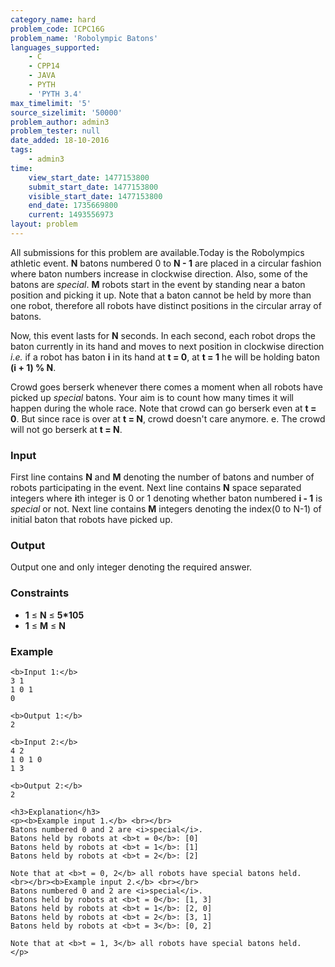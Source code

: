 ```yaml
---
category_name: hard
problem_code: ICPC16G
problem_name: 'Robolympic Batons'
languages_supported:
    - C
    - CPP14
    - JAVA
    - PYTH
    - 'PYTH 3.4'
max_timelimit: '5'
source_sizelimit: '50000'
problem_author: admin3
problem_tester: null
date_added: 18-10-2016
tags:
    - admin3
time:
    view_start_date: 1477153800
    submit_start_date: 1477153800
    visible_start_date: 1477153800
    end_date: 1735669800
    current: 1493556973
layout: problem
---
```

All submissions for this problem are available.Today is the Robolympics athletic event. **N** batons numbered 0 to **N - 1** are placed in a circular fashion where baton numbers increase in clockwise direction. Also, some of the batons are _special_. **M** robots start in the event by standing near a baton position and picking it up. Note that a baton cannot be held by more than one robot, therefore all robots have distinct positions in the circular array of batons.

Now, this event lasts for **N** seconds. In each second, each robot drops the baton currently in its hand and moves to next position in clockwise direction _i.e._ if a robot has baton **i** in its hand at **t = 0**, at **t = 1** he will be holding baton **(i + 1) % N**.

Crowd goes berserk whenever there comes a moment when all robots have picked up _special_ batons. Your aim is to count how many times it will happen during the whole race. Note that crowd can go berserk even at **t = 0**. But since race is over at **t = N**, crowd doesn't care anymore. e. The crowd will not go berserk at **t = N**.

### Input

First line contains **N** and **M** denoting the number of batons and number of robots participating in the event. Next line contains **N** space separated integers where **i**th integer is 0 or 1 denoting whether baton numbered **i - 1** is _special_ or not. Next line contains **M** integers denoting the index(0 to N-1) of initial baton that robots have picked up.

### Output

Output one and only integer denoting the required answer.

### Constraints

- **1** ≤ **N** ≤ **5\*105**
- **1** ≤ **M** ≤ **N**

### Example

```
<b>Input 1:</b>
3 1
1 0 1
0

<b>Output 1:</b>
2

<b>Input 2:</b>
4 2
1 0 1 0
1 3

<b>Output 2:</b>
2

<h3>Explanation</h3>
<p><b>Example input 1.</b> <br></br>
Batons numbered 0 and 2 are <i>special</i>.
Batons held by robots at <b>t = 0</b>: [0]
Batons held by robots at <b>t = 1</b>: [1]
Batons held by robots at <b>t = 2</b>: [2]

Note that at <b>t = 0, 2</b> all robots have special batons held.
<br></br><b>Example input 2.</b> <br></br>
Batons numbered 0 and 2 are <i>special</i>.
Batons held by robots at <b>t = 0</b>: [1, 3]
Batons held by robots at <b>t = 1</b>: [2, 0]
Batons held by robots at <b>t = 2</b>: [3, 1]
Batons held by robots at <b>t = 3</b>: [0, 2]

Note that at <b>t = 1, 3</b> all robots have special batons held.
</p>
```